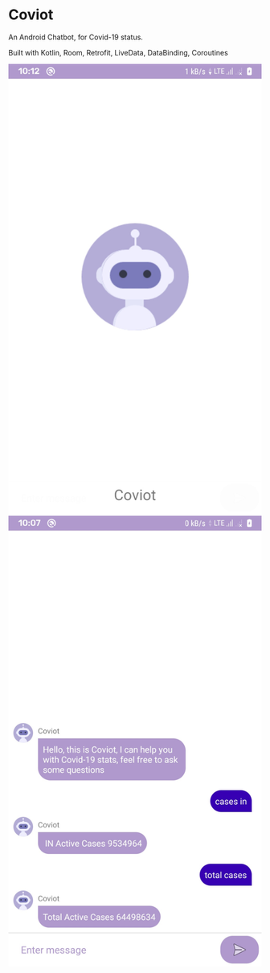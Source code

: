 # Coviot

An Android Chatbot, for Covid-19 status.

Built with Kotlin, Room, Retrofit, LiveData, DataBinding, Coroutines

![Screenshot1](screenshots/screenshot1.jpg)
![Screenshot1](screenshots/screenshot2.jpg)